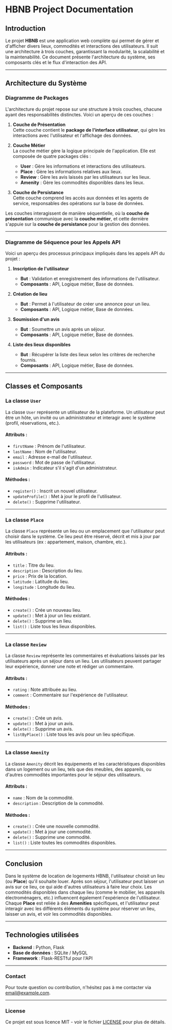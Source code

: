 # HBNB Project Documentation

## Introduction

Le projet **HBNB** est une application web complète qui permet de gérer et d'afficher divers lieux, commodités et interactions des utilisateurs. Il suit une architecture à trois couches, garantissant la modularité, la scalabilité et la maintenabilité. Ce document présente l'architecture du système, ses composants clés et le flux d'interaction des API.

---

## Architecture du Système

### Diagramme de Packages

L'architecture du projet repose sur une structure à trois couches, chacune ayant des responsabilités distinctes. Voici un aperçu de ces couches :

1. **Couche de Présentation**  
   Cette couche contient le **package de l'interface utilisateur**, qui gère les interactions avec l'utilisateur et l'affichage des données.

2. **Couche Métier**  
   La couche métier gère la logique principale de l'application. Elle est composée de quatre packages clés :
   - **User** : Gère les informations et interactions des utilisateurs.
   - **Place** : Gère les informations relatives aux lieux.
   - **Review** : Gère les avis laissés par les utilisateurs sur les lieux.
   - **Amenity** : Gère les commodités disponibles dans les lieux.

3. **Couche de Persistance**  
   Cette couche comprend les accès aux données et les agents de service, responsables des opérations sur la base de données.

Les couches interagissent de manière séquentielle, où la **couche de présentation** communique avec la **couche métier**, et cette dernière s'appuie sur la **couche de persistance** pour la gestion des données.

---

### Diagramme de Séquence pour les Appels API

Voici un aperçu des processus principaux impliqués dans les appels API du projet :

1. **Inscription de l'utilisateur**  
   - **But** : Validation et enregistrement des informations de l'utilisateur.  
   - **Composants** : API, Logique métier, Base de données.

2. **Création de lieu**  
   - **But** : Permet à l'utilisateur de créer une annonce pour un lieu.  
   - **Composants** : API, Logique métier, Base de données.

3. **Soumission d'un avis**  
   - **But** : Soumettre un avis après un séjour.  
   - **Composants** : API, Logique métier, Base de données.

4. **Liste des lieux disponibles**  
   - **But** : Récupérer la liste des lieux selon les critères de recherche fournis.  
   - **Composants** : API, Logique métier, Base de données.

---

## Classes et Composants

### La classe `User`

La classe `User` représente un utilisateur de la plateforme. Un utilisateur peut être un hôte, un invité ou un administrateur et interagir avec le système (profil, réservations, etc.).

#### Attributs :
- `firstName` : Prénom de l'utilisateur.
- `lastName` : Nom de l'utilisateur.
- `email` : Adresse e-mail de l'utilisateur.
- `password` : Mot de passe de l'utilisateur.
- `isAdmin` : Indicateur s'il s'agit d'un administrateur.

#### Méthodes :
- `register()` : Inscrit un nouvel utilisateur.
- `updateProfile()` : Met à jour le profil de l'utilisateur.
- `delete()` : Supprime l'utilisateur.

---

### La classe `Place`

La classe `Place` représente un lieu ou un emplacement que l'utilisateur peut choisir dans le système. Ce lieu peut être réservé, décrit et mis à jour par les utilisateurs (ex : appartement, maison, chambre, etc.).

#### Attributs :
- `title` : Titre du lieu.
- `description` : Description du lieu.
- `price` : Prix de la location.
- `latitude` : Latitude du lieu.
- `longitude` : Longitude du lieu.

#### Méthodes :
- `create()` : Crée un nouveau lieu.
- `update()` : Met à jour un lieu existant.
- `delete()` : Supprime un lieu.
- `list()` : Liste tous les lieux disponibles.

---

### La classe `Review`

La classe `Review` représente les commentaires et évaluations laissés par les utilisateurs après un séjour dans un lieu. Les utilisateurs peuvent partager leur expérience, donner une note et rédiger un commentaire.

#### Attributs :
- `rating` : Note attribuée au lieu.
- `comment` : Commentaire sur l'expérience de l'utilisateur.

#### Méthodes :
- `create()` : Crée un avis.
- `update()` : Met à jour un avis.
- `delete()` : Supprime un avis.
- `listByPlace()` : Liste tous les avis pour un lieu spécifique.

---

### La classe `Amenity`

La classe `Amenity` décrit les équipements et les caractéristiques disponibles dans un logement ou un lieu, tels que des meubles, des appareils, ou d'autres commodités importantes pour le séjour des utilisateurs.

#### Attributs :
- `name` : Nom de la commodité.
- `description` : Description de la commodité.

#### Méthodes :
- `create()` : Crée une nouvelle commodité.
- `update()` : Met à jour une commodité.
- `delete()` : Supprime une commodité.
- `list()` : Liste toutes les commodités disponibles.

---

## Conclusion

Dans le système de location de logements HBNB, l'utilisateur choisit un lieu (ou **Place**) qu'il souhaite louer. Après son séjour, l'utilisateur peut laisser un avis sur ce lieu, ce qui aide d'autres utilisateurs à faire leur choix. Les commodités disponibles dans chaque lieu (comme le mobilier, les appareils électroménagers, etc.) influencent également l'expérience de l'utilisateur. Chaque **Place** est reliée à des **Amenities** spécifiques, et l'utilisateur peut interagir avec les différents éléments du système pour réserver un lieu, laisser un avis, et voir les commodités disponibles.

---

## Technologies utilisées

- **Backend** : Python, Flask
- **Base de données** : SQLite / MySQL
- **Framework** : Flask-RESTful pour l'API

---

### Contact

Pour toute question ou contribution, n'hésitez pas à me contacter via [email@example.com](mailto:email@example.com).

---

### License

Ce projet est sous licence MIT - voir le fichier [LICENSE](LICENSE) pour plus de détails.
